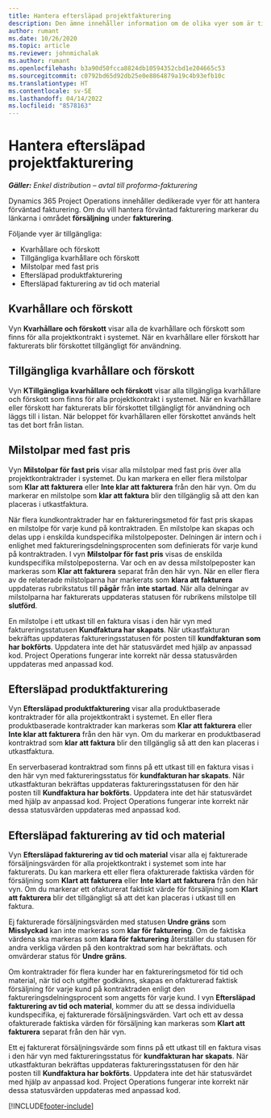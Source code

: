 ```yaml
---
title: Hantera eftersläpad projektfakturering
description: Den ämne innehåller information om de olika vyer som är tillgängliga för hantering av eftersläpande fakturering för projekt.
author: rumant
ms.date: 10/26/2020
ms.topic: article
ms.reviewer: johnmichalak
ms.author: rumant
ms.openlocfilehash: b3a90d50fcca8824db10594352cbd1e204665c53
ms.sourcegitcommit: c0792bd65d92db25e0e8864879a19c4b93efb10c
ms.translationtype: HT
ms.contentlocale: sv-SE
ms.lasthandoff: 04/14/2022
ms.locfileid: "8578163"
---
```

# <a name="manage-project-billing-backlog"></a>Hantera eftersläpad projektfakturering 

_**Gäller:** Enkel distribution – avtal till proforma-fakturering_

Dynamics 365 Project Operations innehåller dedikerade vyer för att hantera förväntad fakturering. Om du vill hantera förväntad fakturering markerar du länkarna i området **försäljning** under **fakturering**. 

Följande vyer är tillgängliga:

- Kvarhållare och förskott
- Tillgängliga kvarhållare och förskott
- Milstolpar med fast pris
- Eftersläpad produktfakturering
- Eftersläpad fakturering av tid och material

## <a name="retainers-and-advances"></a>Kvarhållare och förskott

Vyn **Kvarhållare och förskott** visar alla de kvarhållare och förskott som finns för alla projektkontrakt i systemet. När en kvarhållare eller förskott har fakturerats blir förskottet tillgängligt för användning.

## <a name="available-retainers-and-advances"></a>Tillgängliga kvarhållare och förskott

Vyn **KTillgängliga kvarhållare och förskott** visar alla tillgängliga kvarhållare och förskott som finns för alla projektkontrakt i systemet. När en kvarhållare eller förskott har fakturerats blir förskottet tillgängligt för användning och läggs till i listan. När beloppet för kvarhållaren eller förskottet används helt tas det bort från listan.

## <a name="fixed-price-milestones"></a>Milstolpar med fast pris

Vyn **Milstolpar för fast pris** visar alla milstolpar med fast pris över alla projektkontraktrader i systemet. Du kan markera en eller flera milstolpar som **Klar att fakturera** eller **Inte klar att fakturera** från den här vyn. Om du markerar en milstolpe som **klar att faktura** blir den tillgänglig så att den kan placeras i utkastfaktura.

När flera kundkontraktrader har en faktureringsmetod för fast pris skapas en milstolpe för varje kund på kontraktraden. En milstolpe kan skapas och delas upp i enskilda kundspecifika milstolpeposter. Delningen är intern och i enlighet med faktureringsdelningsprocenten som definierats för varje kund på kontraktraden. I vyn **Milstolpar för fast pris** visas de enskilda kundspecifika milstolpeposterna. Var och en av dessa milstolpeposter kan markeras som **Klar att fakturera** separat från den här vyn. När en eller flera av de relaterade milstolparna har markerats som **klara att fakturera** uppdateras rubrikstatus till **pågår** från **inte startad**. När alla delningar av milstolparna har fakturerats uppdateras statusen för rubrikens milstolpe till **slutförd**.

En milstolpe i ett utkast till en faktura visas i den här vyn med faktureringsstatusen **Kundfaktura har skapats**. När utkastfakturan bekräftas uppdateras faktureringsstatusen för posten till **kundfakturan som har bokförts**. Uppdatera inte det här statusvärdet med hjälp av anpassad kod. Project Operations fungerar inte korrekt när dessa statusvärden uppdateras med anpassad kod.

## <a name="product-billing-backlog"></a>Eftersläpad produktfakturering

Vyn **Eftersläpad produktfakturering** visar alla produktbaserade kontraktrader för alla projektkontrakt i systemet. En eller flera produktbaserade kontraktrader kan markeras som **Klar att fakturera** eller **Inte klar att fakturera** från den här vyn. Om du markerar en produktbaserad kontraktrad som **klar att faktura** blir den tillgänglig så att den kan placeras i utkastfaktura.

En serverbaserad kontraktrad som finns på ett utkast till en faktura visas i den här vyn med faktureringsstatus för **kundfakturan har skapats**. När utkastfakturan bekräftas uppdateras faktureringsstatusen för den här posten till **Kundfaktura har bokförts**. Uppdatera inte det här statusvärdet med hjälp av anpassad kod. Project Operations fungerar inte korrekt när dessa statusvärden uppdateras med anpassad kod.

## <a name="time-and-material-billing-backlog"></a>Eftersläpad fakturering av tid och material

Vyn **Eftersläpad fakturering av tid och material** visar alla ej fakturerade försäljningsvärden för alla projektkontrakt i systemet som inte har fakturerats. Du kan markera ett eller flera ofakturerade faktiska värden för försäljning som **Klart att fakturera** eller **Inte klart att fakturera** från den här vyn. Om du markerar ett ofakturerat faktiskt värde för försäljning som **Klart att fakturera** blir det tillgängligt så att det kan placeras i utkast till en faktura.

Ej fakturerade försäljningsvärden med statusen **Undre gräns** som **Misslyckad** kan inte markeras som **klar för fakturering**. Om de faktiska värdena ska markeras som **klara för fakturering** återställer du statusen för andra verkliga värden på den kontraktrad som har bekräftats. och omvärderar status för **Undre gräns**.

Om kontraktrader för flera kunder har en faktureringsmetod för tid och material, när tid och utgifter godkänns, skapas en ofakturerad faktisk försäljning för varje kund på kontraktraden enligt den faktureringsdelningsprocent som angetts för varje kund. I vyn **Eftersläpad fakturering av tid och material**, kommer du att se dessa individuella kundspecifika, ej fakturerade försäljningsvärden. Vart och ett av dessa ofakturerade faktiska värden för försäljning kan markeras som **Klart att fakturera** separat från den här vyn.

Ett ej fakturerat försäljningsvärde som finns på ett utkast till en faktura visas i den här vyn med faktureringsstatus för **kundfakturan har skapats**. När utkastfakturan bekräftas uppdateras faktureringsstatusen för den här posten till **Kundfaktura har bokförts**. Uppdatera inte det här statusvärdet med hjälp av anpassad kod. Project Operations fungerar inte korrekt när dessa statusvärden uppdateras med anpassad kod.


[!INCLUDE[footer-include](../../includes/footer-banner.md)]

